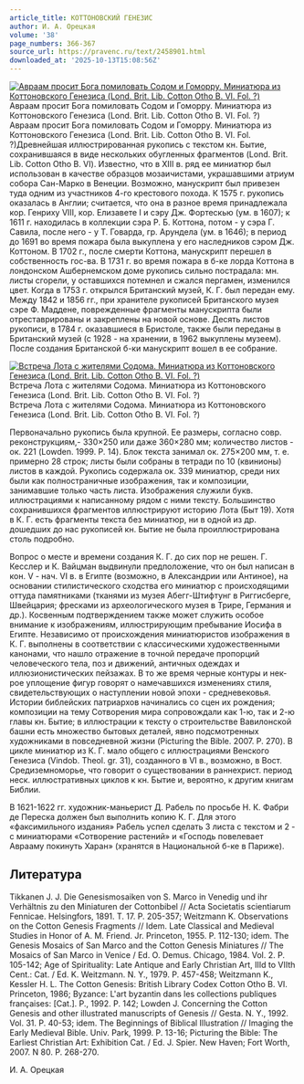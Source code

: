 ```yaml
---
article_title: КОТТОНОВСКИЙ ГЕНЕЗИС
author: И. А. Орецкая
volume: '38'
page_numbers: 366-367
source_url: https://pravenc.ru/text/2458901.html
downloaded_at: '2025-10-13T15:08:56Z'
---
```


[![Авраам просит Бога помиловать Содом и Гоморру. Миниатюра из Коттоновского Генезиса (Lond. Brit. Lib. Cotton Otho B. VI. Fol. ?)](https://pravenc.ru/data/2019/08/11/1236500755/i200.jpg "Кликните для увеличения картинки")](https://pravenc.ru/data/2019/08/11/1236500755/i400.jpg)Авраам просит Бога помиловать Содом и Гоморру. Миниатюра из Коттоновского Генезиса (Lond. Brit. Lib. Cotton Otho B. VI. Fol. ?)  
Авраам просит Бога помиловать Содом и Гоморру. Миниатюра из Коттоновского Генезиса (Lond. Brit. Lib. Cotton Otho B. VI. Fol. ?)Древнейшая иллюстрированная рукопись с текстом кн. Бытие, сохранившаяся в виде нескольких обугленных фрагментов (Lond. Brit. Lib. Cotton Otho B. VI). Известно, что в XIII в. ряд ее миниатюр был использован в качестве образцов мозаичистами, украшавшими атриум собора Сан-Марко в Венеции. Возможно, манускрипт был привезен туда одним из участников 4-го крестового похода. К 1575 г. рукопись оказалась в Англии; считается, что она в разное время принадлежала кор. Генриху VIII, кор. Елизавете I и сэру Дж. Фортескью (ум. в 1607); к 1611 г. находилась в коллекции сэра Р. Б. Коттона, потом - у сэра Г. Савила, после него - у Т. Говарда, гр. Арундела (ум. в 1646); в период до 1691 во время пожара была выкуплена у его наследников сэром Дж. Коттоном. В 1702 г., после смерти Коттона, манускрипт перешел в собственность гос-ва. В 1731 г. во время пожара в б-ке лорда Коттона в лондонском Ашбернемском доме рукопись сильно пострадала: мн. листы сгорели, у оставшихся потемнел и сжался пергамен, изменился цвет. Когда в 1753 г. открылся Британский музей, К. Г. был передан ему. Между 1842 и 1856 гг., при хранителе рукописей Британского музея сэре Ф. Маддене, поврежденные фрагменты манускрипта были отреставрированы и закреплены на новой основе. Десять листов рукописи, в 1784 г. оказавшиеся в Бристоле, также были переданы в Британский музей (с 1928 - на хранении, в 1962 выкуплены музеем). После создания Британской б-ки манускрипт вошел в ее собрание.

[![Встреча Лота с жителями Содома. Миниатюра из Коттоновского Генезиса (Lond. Brit. Lib. Cotton Otho B. VI. Fol. ?)](https://pravenc.ru/data/2019/08/11/1236501290/i200.jpg "Кликните для увеличения картинки")](https://pravenc.ru/data/2019/08/11/1236501290/i400.jpg)Встреча Лота с жителями Содома. Миниатюра из Коттоновского Генезиса (Lond. Brit. Lib. Cotton Otho B. VI. Fol. ?)  
Встреча Лота с жителями Содома. Миниатюра из Коттоновского Генезиса (Lond. Brit. Lib. Cotton Otho B. VI. Fol. ?)

Первоначально рукопись была крупной. Ее размеры, согласно совр. реконструкциям,- 330×250 или даже 360×280 мм; количество листов - ок. 221 (Lowden. 1999. P. 14). Блок текста занимал ок. 275×200 мм, т. е. примерно 28 строк; листы были собраны в тетради по 10 (квинионы) листов в каждой. Рукопись содержала ок. 339 миниатюр, среди них были как полностраничные изображения, так и композиции, занимавшие только часть листа. Изображения служили букв. иллюстрациями к написанному рядом с ними тексту. Большинство сохранившихся фрагментов иллюстрируют историю Лота (Быт 19). Хотя в К. Г. есть фрагменты текста без миниатюр, ни в одной из др. дошедших до нас рукописей кн. Бытие не была проиллюстрирована столь подробно.

Вопрос о месте и времени создания К. Г. до сих пор не решен. Г. Кесслер и К. Вайцман выдвинули предположение, что он был написан в кон. V - нач. VI в. в Египте (возможно, в Александрии или Антиное), на основании стилистического сходства его миниатюр с происходящими оттуда памятниками (тканями из музея Абегг-Штифтунг в Риггисберге, Швейцария; фресками из археологического музея в Трире, Германия и др.). Косвенным подтверждением также может служить особое внимание к изображениям, иллюстрирующим пребывание Иосифа в Египте. Независимо от происхождения миниатюристов изображения в К. Г. выполнены в соответствии с классическими художественными канонами, что нашло отражение в точной передаче пропорций человеческого тела, поз и движений, античных одеждах и иллюзионистических пейзажах. В то же время черные контуры и нек-рое уплощение фигур говорят о намечавшихся изменениях стиля, свидетельствующих о наступлении новой эпохи - средневековья. Истории библейских патриархов начинались со сцен их рождения; композиции на тему Сотворения мира сопровождали как 1-ю, так и 2-ю главы кн. Бытие; в иллюстрации к тексту о строительстве Вавилонской башни есть множество бытовых деталей, явно подсмотренных художниками в повседневной жизни (Picturing the Bible. 2007. P. 270). В цикле миниатюр из К. Г. мало общего с иллюстрациями Венского Генезиса (Vindob. Theol. gr. 31), созданного в VI в., возможно, в Вост. Средиземноморье, что говорит о существовании в раннехрист. период неск. иллюстративных циклов к кн. Бытие и, вероятно, к другим книгам Библии.

В 1621-1622 гг. художник-маньерист Д. Рабель по просьбе Н. К. Фабри де Переска должен был выполнить копию К. Г. Для этого «факсимильного издания» Рабель успел сделать 3 листа с текстом и 2 - с миниатюрами «Сотворение растений» и «Господь повелевает Аврааму покинуть Харан» (хранятся в Национальной б-ке в Париже).

## Литература

Tikkanen J. J. Die Genesismosaiken von S. Marco in Venedig und ihr Verhältnis zu den Miniaturen der Cottonbibel // Acta Societatis scientiarum Fennicae. Helsingfors, 1891. T. 17. P. 205-357; Weitzmann K. Observations on the Cotton Genesis Fragments // Idem. Late Classical and Medieval Studies in Honor of A. M. Friend. Jr. Princeton, 1955. P. 112-130; idem. The Genesis Mosaics of San Marco and the Cotton Genesis Miniatures // The Mosaics of San Marco in Venice / Ed. O. Demus. Chicago, 1984. Vol. 2. P. 105-142; Age of Spirituality: Late Antique and Early Christian Art, IIId to VIIth Cent.: Cat. / Ed. K. Weitzmann. N. Y., 1979. P. 457-458; Weitzmann K., Kessler H. L. The Cotton Genesis: British Library Codex Cotton Otho B. VI. Princeton, 1986; Byzance: L'art byzantin dans les collections publiques françaises: [Cat.]. P., 1992. P. 142; Lowden J. Concerning the Cotton Genesis and other illustrated manuscripts of Genesis // Gesta. N. Y., 1992. Vol. 31. P. 40-53; idem. The Beginnings of Biblical Illustration // Imaging the Early Medieval Bible. Univ. Park, 1999. P. 13-16; Picturing the Bible: The Earliest Christian Art: Exhibition Cat. / Ed. J. Spier. New Haven; Fort Worth, 2007. N 80. P. 268-270.

И. А. Орецкая
